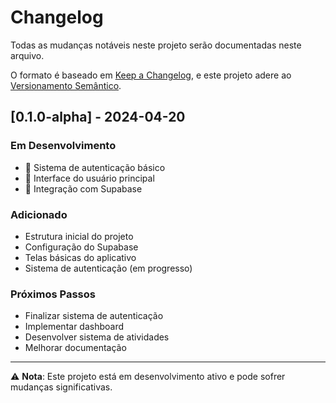 # Changelog

Todas as mudanças notáveis neste projeto serão documentadas neste arquivo.

O formato é baseado em [Keep a Changelog](https://keepachangelog.com/pt-BR/1.0.0/),
e este projeto adere ao [Versionamento Semântico](https://semver.org/lang/pt-BR/).

## [0.1.0-alpha] - 2024-04-20

### Em Desenvolvimento
- 🚧 Sistema de autenticação básico
- 🚧 Interface do usuário principal
- 🚧 Integração com Supabase

### Adicionado
- Estrutura inicial do projeto
- Configuração do Supabase
- Telas básicas do aplicativo
- Sistema de autenticação (em progresso)

### Próximos Passos
- Finalizar sistema de autenticação
- Implementar dashboard
- Desenvolver sistema de atividades
- Melhorar documentação

---

⚠️ **Nota**: Este projeto está em desenvolvimento ativo e pode sofrer mudanças significativas. 